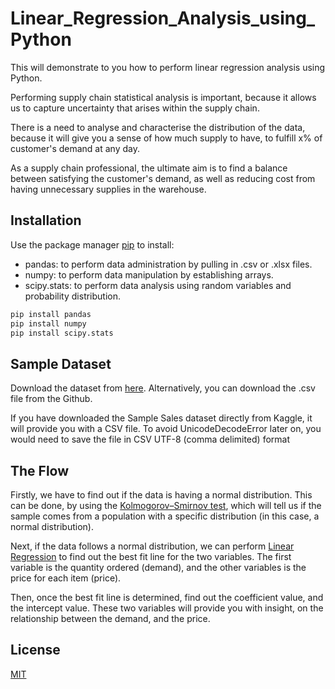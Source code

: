 # Linear_Regression_Analysis_using_Python

This will demonstrate to you how to perform linear regression analysis using Python.

Performing supply chain statistical analysis is important, because it allows us to capture uncertainty that arises within the supply chain.

There is a need to analyse and characterise the distribution of the data, because it will give you a sense of how much supply to have, to fulfill x% of customer's demand at any day.

As a supply chain professional, the ultimate aim is to find a balance between satisfying the customer's demand, as well as reducing cost from having unnecessary supplies in the warehouse.

## Installation

Use the package manager [pip](https://pip.pypa.io/en/stable/) to install:

- pandas: to perform data administration by pulling in .csv or .xlsx files.
- numpy: to perform data manipulation by establishing arrays.
- scipy.stats: to perform data analysis using random variables and probability distribution.

```bash
pip install pandas
pip install numpy
pip install scipy.stats
```

## Sample Dataset

Download the dataset from [here](https://www.kaggle.com/datasets/kyanyoga/sample-sales-data?resource=download). Alternatively, you can download the .csv file from the Github.

If you have downloaded the Sample Sales dataset directly from Kaggle, it will provide you with a CSV file. To avoid UnicodeDecodeError later on, you would need to save the file in CSV UTF-8 (comma delimited) format

## The Flow

Firstly, we have to find out if the data is having a normal distribution. This can be done, by using the [Kolmogorov–Smirnov test](https://towardsdatascience.com/kolmogorov-smirnov-test-84c92fb4158d), which will tell us if the sample comes from a population with a specific distribution (in this case, a normal distribution).

Next, if the data follows a normal distribution, we can perform [Linear Regression](https://www.ibm.com/sg-en/topics/linear-regression) to find out the best fit line for the two variables. The first variable is the quantity ordered (demand), and the other variables is the price for each item (price).

Then, once the best fit line is determined, find out the coefficient value, and the intercept value. These two variables will provide you with insight, on the relationship between the demand, and the price.

## License

[MIT](https://choosealicense.com/licenses/mit/)